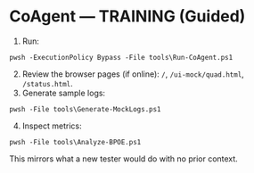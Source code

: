 
# CoAgent — TRAINING (Guided)

1) Run:
```pwsh
pwsh -ExecutionPolicy Bypass -File tools\Run-CoAgent.ps1
```
2) Review the browser pages (if online): `/`, `/ui-mock/quad.html`, `/status.html`.
3) Generate sample logs:
```pwsh
pwsh -File tools\Generate-MockLogs.ps1
```
4) Inspect metrics:
```pwsh
pwsh -File tools\Analyze-BPOE.ps1
```
This mirrors what a new tester would do with no prior context.
